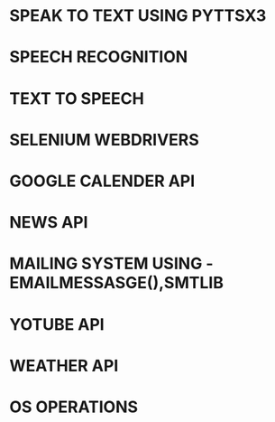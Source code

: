 # SPEAK TO TEXT USING PYTTSX3
# SPEECH RECOGNITION
# TEXT TO SPEECH
# SELENIUM WEBDRIVERS
# GOOGLE CALENDER API
# NEWS API
# MAILING SYSTEM USING -EMAILMESSASGE(),SMTLIB
# YOTUBE API
# WEATHER API
# OS OPERATIONS
